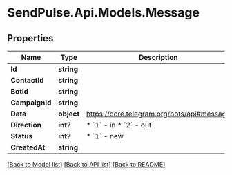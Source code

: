 # SendPulse.Api.Models.Message
## Properties

Name | Type | Description | Notes
------------ | ------------- | ------------- | -------------
**Id** | **string** |  | [optional] 
**ContactId** | **string** |  | [optional] 
**BotId** | **string** |  | [optional] 
**CampaignId** | **string** |  | [optional] 
**Data** | **object** | https://core.telegram.org/bots/api#message | [optional] 
**Direction** | **int?** |                      * &#x60;1&#x60; - in                      * &#x60;2&#x60; - out                   | [optional] 
**Status** | **int?** |                      * &#x60;1&#x60; - new                   | [optional] 
**CreatedAt** | **string** |  | [optional] 

[[Back to Model list]](../README.md#documentation-for-models) [[Back to API list]](../README.md#documentation-for-api-endpoints) [[Back to README]](../README.md)
